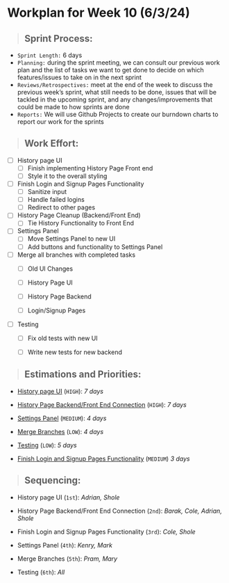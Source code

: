 # **Workplan for Week 10 (6/3/24)**

> ## **Sprint Process:**

- `Sprint Length:` 6 days
- `Planning:` during the sprint meeting, we can consult our previous work plan and the list of tasks we want to get done to decide on which features/issues to take on in the next sprint
- `Reviews/Retrospectives:` meet at the end of the week to discuss the previous week’s sprint, what still needs to be done, issues that will be tackled in the upcoming sprint, and any changes/improvements that could be made to how sprints are done
- `Reports:` We will use Github Projects to create our burndown charts to report our work for the sprints

> ## **Work Effort:**

- [ ] History page UI
  - [ ] Finish implementing History Page Front end
  - [ ] Style it to the overall styling
     
- [ ] Finish Login and Signup Pages Functionality
  - [ ] Sanitize input
  - [ ] Handle failed logins
  - [ ] Redirect to other pages   
  
- [ ] History Page Cleanup (Backend/Front End)
  - [ ] Tie History Functionality to Front End

- [ ] Settings Panel
  - [ ] Move Settings Panel to new UI
  - [ ] Add buttons and functionality to Settings Panel
     
- [ ] Merge all branches with completed tasks
  - [ ] Old UI Changes
  - [ ] History Page UI
  - [ ] History Page Backend
  - [ ] Login/Signup Pages
      
 
- [ ] Testing
  - [ ] Fix old tests with new UI
  - [ ] Write new tests for new backend

  


> ## **Estimations and Priorities:**

- [History page UI]() (`HIGH`): _7 days_

- [History Page Backend/Front End Connection]() (`HIGH`): _7 days_

- [Settings Panel]() (`MEDIUM`): _4 days_

- [Merge Branches]() (`LOW`): _4 days_

- [Testing]() (`LOW`): _5 days_

- [Finish Login and Signup Pages Functionality]() (`MEDIUM`) _3 days_
  

> ## **Sequencing:**

- History page UI (`1st`): _Adrian, Shole_

- History Page Backend/Front End Connection (`2nd`): _Barak, Cole, Adrian, Shole_

- Finish Login and Signup Pages Functionality (`3rd`): _Cole, Shole_

- Settings Panel (`4th`): _Kenry, Mark_

- Merge Branches (`5th`): _Pram, Mary_

- Testing (`6th`): _All_
  
